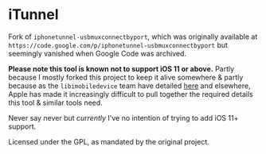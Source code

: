 iTunnel
=======

Fork of `iphonetunnel-usbmuxconnectbyport`, which was originally available at
`https://code.google.com/p/iphonetunnel-usbmuxconnectbyport` but seemingly
vanished when Google Code was archived.

**Please note this tool is known not to support iOS 11 or above.** Partly because
I mostly forked this project to keep it alive somewhere & partly because as the
`libimobiledevice` team have detailed [here](https://github.com/libimobiledevice/idevicerestore/commit/7336b600a160d731231d3ab05506e7be0c05f4e0)
and elsewhere, Apple has made it increasingly difficult to pull together the
required details this tool & similar tools need.

Never say never but _currently_ I've no intention of trying to add iOS 11+
support.

Licensed under the GPL, as mandated by the original project.
